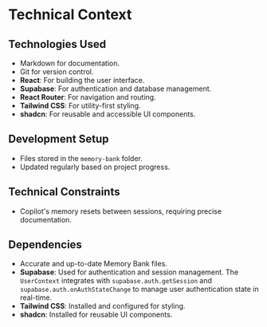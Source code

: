 # Technical Context

## Technologies Used

- Markdown for documentation.
- Git for version control.
- **React**: For building the user interface.
- **Supabase**: For authentication and database management.
- **React Router**: For navigation and routing.
- **Tailwind CSS**: For utility-first styling.
- **shadcn**: For reusable and accessible UI components.

## Development Setup

- Files stored in the `memory-bank` folder.
- Updated regularly based on project progress.

## Technical Constraints

- Copilot's memory resets between sessions, requiring precise documentation.

## Dependencies

- Accurate and up-to-date Memory Bank files.
- **Supabase**: Used for authentication and session management. The `UserContext` integrates with `supabase.auth.getSession` and `supabase.auth.onAuthStateChange` to manage user authentication state in real-time.
- **Tailwind CSS**: Installed and configured for styling.
- **shadcn**: Installed for reusable UI components.
